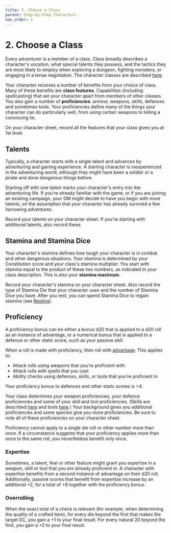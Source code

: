 ```yaml
---
title: 2. Choose a Class
parent: Step-by-Step Characters
nav_order: 2
---
```


# 2. Choose a Class
Every adventurer is a member of a class. Class broadly describes a character's vocation, what special talents they possess, and the tactics they are most likely to employ when exploring a dungeon, fighting monsters, or engaging in a tense negotiation. The character classes are described [here](https://stormchaserroleplaying.com/stormchaserRPG/Classes/).

Your character receives a number of benefits from your choice of class. Many of these benefits are **class features**. Capabilities (including spellcasting) that set your character apart from members of other classes. You also gain a number of **proficiencies**: armour, weapons, skills, defences and sometimes tools. Your proficiencies define many of the things your character can do particularly well, from using certain weapons to telling a convincing lie.

On your character sheet, record all the features that your class gives you at 1st level.

## Talents
Typically, a character starts with a single talent and advances by adventuring and gaining experience. A starting character is inexperienced in the adventuring world, although they might have been a soldier or a pirate and done dangerous things before.

Starting off with one talent marks your character's entry into the adventuring life. If you're already familiar with the game, or if you are joining an existing campaign, your GM might decide to have you begin with more talents, on the assumption that your character has already survived a few harrowing adventures.

Record your talents on your character sheet. If you're starting with additional talents, also record these.

## Stamina and Stamina Dice
Your character's stamina defines how tough your character is in combat and other dangerous situations. Your stamina is determined by your Constitution score and your class's stamina multiplier. You start with stamina equal to the product of these two numbers, as indicated in your class description. This is also your **stamina maximum**.

Record your character's stamina on your character sheet. Also record the type of Stamina Die that your character uses and the number of Stamina Dice you have. After you rest, you can spend Stamina Dice to regain stamina (see [Resting](https://stormchaserroleplaying.com/stormchaserRPG/Adventuring/Resting/)).

## Proficiency
A proficiency bonus can be either a bonus d20 that is applied to a d20 roll as an instance of advantage, or a numerical bonus that is applied to a defence or other static score, such as your passive skill.

When a roll is made with proficiency, then roll with [advantage](http://stormchaserroleplaying.com/stormchaserRPG/UsingAbilityScores/AdvantageandDisadvantage.html). This applies to:
* Attack rolls using weapons that you're proficient with
* Attack rolls with spells that you cast
* Ability checks using defences, skills, or tools that you're proficient in

Your proficiency bonus to defences and other static scores is +4.

Your class determines your weapon proficiencies, your defence proficiencies and some of your skill and tool proficiencies. (Skills are described [here](https://stormchaserroleplaying.com/stormchaserRPG/UsingAbilityScores/AbilityChecks/Skills/) and tools [here](https://stormchaserroleplaying.com/stormchaserRPG/Equipment/Tools/).) Your background gives you additional proficiencies and some species give you more proficiencies. Be sure to note all of these proficiencies on your character sheet.

Proficiency cannot apply to a single die roll or other number more than once. If a circumstance suggests that your proficiency applies more than once to the same roll, you nevertheless benefit only once.

### Expertise
Sometimes, a talent, feat or other feature might grant you expertise in a weapon, skill or tool that you are already proficient in. A character with expertise benefits from a second instance of advantage on their d20 roll. Additionally, passive scores that benefit from expertise increase by an additional +2, for a total of +6 together with the proficiency bonus.

### Overrolling
When the exact total of a check is relevant (for example, when determining the quality of a crafted item), for every die beyond the first that makes the target DC, you gain a +1 to your final result. For every natural 20 beyond the first, you gain a +2 to your final result.